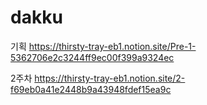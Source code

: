 # dakku

기획
https://thirsty-tray-eb1.notion.site/Pre-1-5362706e2c3244ff9ec00f399a9324ec

2주차
https://thirsty-tray-eb1.notion.site/2-f69eb0a41e2448b9a43948fdef15ea9c
